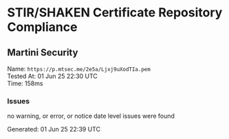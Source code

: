 # STIR/SHAKEN Certificate Repository Compliance

## Martini Security

Name: `https://p.mtsec.me/2e5a/Ljxj9uXodTIa.pem`\
Tested At: 01 Jun 25 22:30 UTC\
Time: 158ms

### Issues

no warning, or error, or notice date level issues were found

Generated: 01 Jun 25 22:39 UTC